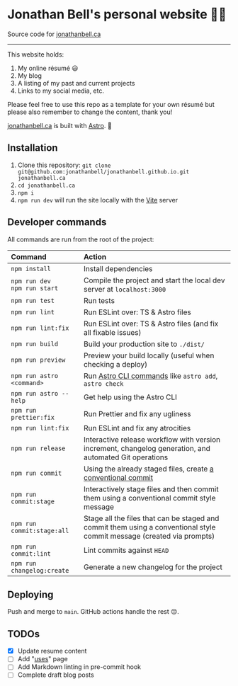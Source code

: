 # Jonathan Bell's personal website 👨‍💻

Source code for [jonathanbell.ca](https://www.jonathanbell.ca)

---

This website holds:

1. My online résumé 😃
1. My blog
1. A listing of my past and current projects
1. Links to my social media, etc.

Please feel free to use this repo as a template for your own résumé but please also remember to change the content, thank you!

[jonathanbell.ca](https://www.jonathanbell.ca) is built with [Astro](https://docs.astro.build). 🚀

## Installation

1. Clone this repository: `git clone git@github.com:jonathanbell/jonathanbell.github.io.git jonathanbell.ca`
1. `cd jonathanbell.ca`
1. `npm i`
1. `npm run dev` will run the site locally with the [Vite](https://vitejs.dev/) server

## Developer commands

All commands are run from the root of the project:

| Command                          | Action                                                                                                                 |
| :------------------------------- | :--------------------------------------------------------------------------------------------------------------------- |
| `npm install`                    | Install dependencies                                                                                                   |
| `npm run dev`<br>`npm run start` | Compile the project and start the local dev server at `localhost:3000`                                                 |
| `npm run test`                   | Run tests                                                                                                              |
| `npm run lint`                   | Run ESLint over: TS & Astro files                                                                                      |
| `npm run lint:fix`               | Run ESLint over: TS & Astro files (and fix all fixable issues)                                                         |
| `npm run build`                  | Build your production site to `./dist/`                                                                                |
| `npm run preview`                | Preview your build locally (useful when checking a deploy)                                                             |
| `npm run astro <command>`        | Run [Astro CLI commands](https://docs.astro.build/en/reference/cli-reference/) like `astro add`, `astro check`         |
| `npm run astro --help`           | Get help using the Astro CLI                                                                                           |
| `npm run prettier:fix`           | Run Prettier and fix any ugliness                                                                                      |
| `npm run lint:fix`               | Run ESLint and fix any atrocities                                                                                      |
| `npm run release`                | Interactive release workflow with version increment, changelog generation, and automated Git operations                |
| `npm run commit`                 | Using the already staged files, create [a conventional commit](https://www.conventionalcommits.org/en/v1.0.0/#summary) |
| `npm run commit:stage`           | Interactively stage files and then commit them using a conventional commit style message                               |
| `npm run commit:stage:all`       | Stage all the files that can be staged and commit them using a conventional style commit message (created via prompts) |
| `npm run commit:lint`            | Lint commits against `HEAD`                                                                                            |
| `npm run changelog:create`       | Generate a new changelog for the project                                                                               |

## Deploying

Push and merge to `main`. GitHub actions handle the rest 😌.

## TODOs

- [x] Update resume content
- [ ] Add "[uses](https://github.com/wesbos/awesome-uses/)" page
- [ ] Add Markdown linting in pre-commit hook
- [ ] Complete draft blog posts
